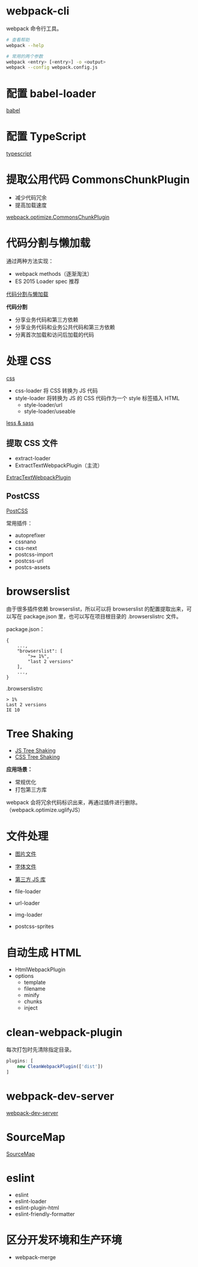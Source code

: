 # webpack-cli

webpack 命令行工具。

```sh
# 查看帮助
webpack --help

# 常用的两个参数
webpack <entry> [<entry>] -o <output>
webpack --config webpack.config.js
```

# 配置 babel-loader

[babel](./babel/babel.md)

# 配置 TypeScript

[typescript](./typescript/typescript.md)

# 提取公用代码 CommonsChunkPlugin

* 减少代码冗余
* 提高加载速度

[webpack.optimize.CommonsChunkPlugin](./webpack.optimize/CommonsChunkPlugin.md)

# 代码分割与懒加载

通过两种方法实现：

* webpack methods（逐渐淘汰）
* ES 2015 Loader spec 推荐

[代码分割与懒加载](./代码分割与懒加载/代码分割与懒加载.md)

**代码分割**

* 分享业务代码和第三方依赖
* 分享业务代码和业务公共代码和第三方依赖
* 分离首次加载和访问后加载的代码

# 处理 CSS

[css](./css/css.md)

* css-loader 将 CSS 转换为 JS 代码
* style-loader 将转换为 JS 的 CSS 代码作为一个 style 标签插入 HTML
  * style-loader/url
  * style-loader/useable

[less & sass](./css/less_sass.md)

## 提取 CSS 文件

* extract-loader
* ExtractTextWebpackPlugin（主流）

[ExtracTextWebpackPlugin](./css/ExtracTextWebpackPlugin.md)

## PostCSS

[PostCSS](./css/postcss.md)

常用插件：

* autoprefixer
* cssnano
* css-next
* postcss-import
* postcss-url
* postcs-assets

# browserslist

由于很多插件依赖 browserslist，所以可以将 browserslist 的配置提取出来，可以写在 package.json 里，也可以写在项目根目录的 .browserslistrc 文件。

package.json：

```
{
    ...,
    "browserslist": [
        ">= 1%",
        "last 2 versions"
    ],
    ...,
}
```

.browserslistrc

```plain
> 1%
Last 2 versions
IE 10
```

# Tree Shaking

* [JS Tree Shaking](./Tree-Shaking/js-treeshaking.md)
* [CSS Tree Shaking](./Tree-Shaking/css-treeshaking.md)

**应用场景：**

* 常规优化
* 打包第三方库

webpack 会将冗余代码标识出来，再通过插件进行删除。（webpack.optimize.uglifyJS）

# 文件处理

* [图片文件](./文件处理/图片处理.md)
* [字体文件](./文件处理/字体文件.md)
* [第三方 JS 库](./文件处理/第三方JS库.md)



* file-loader
* url-loader
* img-loader
* postcss-sprites

# 自动生成 HTML

* HtmlWebpackPlugin
* options
    * template
    * filename
    * minify
    * chunks
    * inject

# clean-webpack-plugin

每次打包时先清除指定目录。

```js
plugins: [
    new CleanWebpackPlugin(['dist'])
]
```

# webpack-dev-server

[webpack-dev-server](./webpackDevServer)

# SourceMap

[SourceMap](./SourceMap/sourcemap.md)

# eslint

* eslint
* eslint-loader
* eslint-plugin-html
* eslint-friendly-formatter

# 区分开发环境和生产环境

* webpack-merge